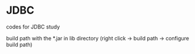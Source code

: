 # JDBC
codes for JDBC study

build path with the *.jar in lib directory (right click -> build path -> configure build path)
